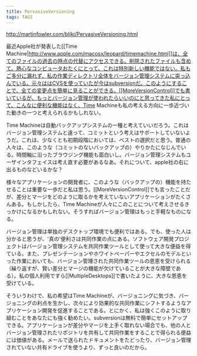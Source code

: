 ```yaml
---
title: PervasiveVersioning
tags: TAGS
---
```


http://martinfowler.com/bliki/PervasiveVersioning.html

最近Apple社が発表した[[Time Machine|http://www.apple.com/macosx/leopard/timemachine.html]]は、全てのファイルの過去の時点の代替にアクセスできる。削除されたファイルも含めて。熱心なコンピュータおたくにとって、これは特別新しい機能ではない。私もご多分に漏れず、私の作業ディレクトリ全体をバージョン管理システムに突っ込んでいる。元々ははCVSを使っていたが今はsubversionだ。このようにすることで、全ての変更点を簡単に見ることができる。[[MoreVersionControl]]でも書いているが、もっとバージョン管理が使われたらいいのにと思ってきた私にとって、こんなに便利な機能はなく、Time Machineも私の考える方向に一歩近づいた動きの一つと考えられるかもしれない。

Time Machineは自動バックアップシステムの一種と考えていいだろう。これはバージョン管理システムと違って、コミットという考えはサポートしていないようだ。これは、少なくとも初期段階においては、ベストの選択だと思う。普通の人々は、このような（コミットのないバックアップの）やりかたになじんでいる。時間軸に沿ったブラウジング機能も面白いし。バージョン管理システムもユーザインタフェイスは考え直す必要があるなあ。それについて、apple社の右に出るものなどいるかな？

様々なアプリケーションの開発者に、このような（バックアップの）機能を持たせることは重要な一歩だと私は思う。[[MoreVersionControl]]でも言ったことだが、差分とマージをどのように取るかを考えていないアプリケーションがたくさんある。もしかしたら、Time Machineが人々にこのことについて考えさせるきっかけになるかもしれない。そうすればバージョン管理はもっと手軽なものになる。

バージョン管理は単独のデスクトップ環境でも便利ではある。でも、使った人は分かると思うが、'真の'便利さは共同作業の点にある。ソフトウェア開発プロジェクトはバージョン管理システムを共同作業ツールとして使って大きな便益を得ている。また、プレゼンテーションやホワイトペーパーやエクセルのモデルといった作業においても、バージョン管理された共同作業ツールの恩恵を受けられる（繰り返すが、賢い差分とマージの機能が欠けていることが大きな障壁である）。私の個人利用ですら[[MultipleDesktops]]で書いたように、大きな恩恵を受けている。

そういうわけで、私の希望はTime Machineが、バージョニングに気づき、バージョニングの利点を生かし、次々により効果的な共同作業にシフトするようなアプリケーション開発を促進することである。とにかく、私は強くこのように取り組むことをあなたにも強く勧めたい。subversionは無料で簡単にセットアップできる。アプリケーションが差分やマージを上手く取れない場合でも、他の人とバージョン管理されたリポジトリを共有して共同作業をすることで得られる便益には価値がある。メールで送られたドキュメントをたどったり、バージョン管理されていない共有ドライブを使うより、ずっと良いのだから。

